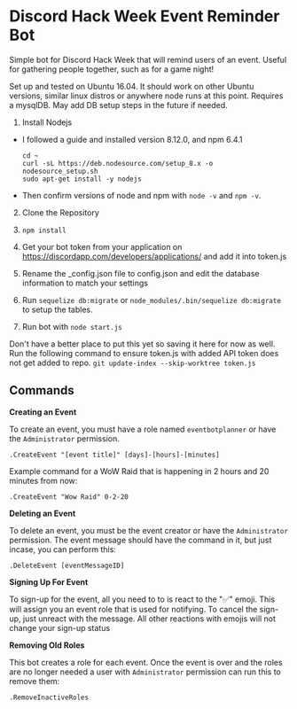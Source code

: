 # Discord Hack Week Event Reminder Bot
Simple bot for Discord Hack Week that will remind users of an event. Useful for gathering people together, such as for a game night!

Set up and tested on Ubuntu 16.04.
It should work on other Ubuntu versions, similar linux distros or anywhere node runs at this point.
Requires a mysqlDB. May add DB setup steps in the future if needed.

1. Install Nodejs
 - I followed a guide and installed version 8.12.0, and npm 6.4.1
    ```
    cd ~
    curl -sL https://deb.nodesource.com/setup_8.x -o nodesource_setup.sh
    sudo apt-get install -y nodejs
    ```
  - Then confirm versions of node and npm with `node -v` and `npm -v`. 

  2. Clone the Repository
  
  3. `npm install`
  
  4. Get your bot token from your application on https://discordapp.com/developers/applications/ and add it into token.js
  
  5. Rename the \_config.json file to config.json and edit the database information to match your settings
  
  6. Run `sequelize db:migrate` or `node_modules/.bin/sequelize db:migrate` to setup the tables.
  
  6. Run bot with `node start.js`

Don't have a better place to put this yet so saving it here for now as well.
Run the following command to ensure token.js with added API token does not get added to repo.
`git update-index --skip-worktree token.js`

## Commands

**Creating an Event**

To create an event, you must have a role named `eventbotplanner` or have the `Administrator` permission.

`.CreateEvent "[event title]" [days]-[hours]-[minutes]`

Example command for a WoW Raid that is happening in 2 hours and 20 minutes from now:

`.CreateEvent "Wow Raid" 0-2-20`

**Deleting an Event**

To delete an event, you must be the event creator or have the `Administrator` permission. The event message should have the command in it, but just incase, you can perform this:

`.DeleteEvent [eventMessageID]`

**Signing Up For Event**

To sign-up for the event, all you need to to is react to the "✅" emoji. This will assign you an event role that is used for notifying. To cancel the sign-up, just unreact with the message. All other reactions with emojis will not change your sign-up status

**Removing Old Roles**

This bot creates a role for each event. Once the event is over and the roles are no longer needed a user with `Administrator` permission can run this to remove them:

`.RemoveInactiveRoles`
